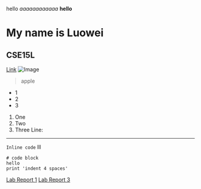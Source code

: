 hello
*aaaaaaaaaaaa*
**hello**
# My name is Luowei
## CSE15L
[Link](https://tutorial.math.lamar.edu/classes/calcii/powerseriesandfunctions.aspx)
![Image](https://upload.wikimedia.org/wikipedia/commons/thumb/9/9f/Latin_letter_H_with_breve_below.svg/1200px-Latin_letter_H_with_breve_below.svg.png)
> apple
* 1
* 2
* 3

1. One
2. Two
3. Three
Line:

---
`Inline code` lll
```
# code block
hello
print 'indent 4 spaces'
```

[Lab Report 1](https://watersis.github.io/cse15l-lab-reports/lab-report-1-week-0.html)
[Lab Report 3](https://watersis.github.io/cse15l-lab-reports/labreport33.html)
